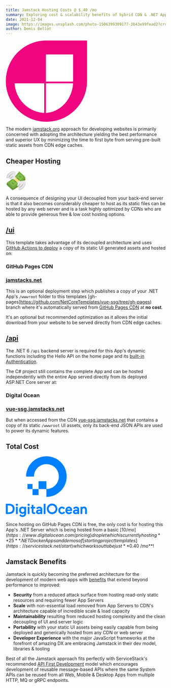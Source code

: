```yaml
---
title: Jamstack Hosting Costs @ $.40 /mo
summary: Exploring cost & scalability benefits of hybrid CDN & .NET Apps
date: 2021-12-04
image: https://images.unsplash.com/photo-1506399309177-3b43e99fead2?crop=entropy&fit=crop&h=1000&w=2000
author: Demis Bellot
---
```


<a href="https://jamstack.org">
    <svg class="w-14 h-14 float-left mt-2 mr-4" xmlns="http://www.w3.org/2000/svg" width="256" height="256" viewBox="0 0 256 256"><path fill="#F0047F" d="M128 0C57.221 0 0 57.221 0 128c0 70.778 57.221 128 128 128c70.778 0 128-57.222 128-128V0H128Z"/><path fill="#FFF" d="M121.04 134.96v93.312c-49.663-2.837-89.64-42.345-93.215-91.81l-.097-1.502h93.312Zm90.962 0c-2.6 49.664-38.816 89.64-84.159 93.215l-1.377.097V134.96h85.536Zm.112-91.074v85.648h-85.648V43.886h85.648Z"/></svg>
</a>

The modern [jamstack.org](https://jamstack.org) approach for developing websites is primarily concerned with adopting
the architecture yielding the best performance and superior UX by minimizing the time to first byte from serving
pre-built static assets from CDN edge caches.

## Cheaper Hosting

<a href="https://jamstack.org">
    <svg class="w-14 h-14 float-left mt-2 mr-4" xmlns="http://www.w3.org/2000/svg" width="64" height="64" viewBox="0 0 64 64"><path fill="#699635" d="M61 20.9C54.8 15.3 48.6 9.6 42.4 4C33.3 17.8 17.9 30.1 3.3 39c-.4 1.9-.8 3.7-1.3 5.5C8.4 50.3 14.8 56.2 21.2 62C36.3 53.7 52.3 41.9 62 28.5c-.3-2.5-.7-5-1-7.6"/><path fill="#83bf4f" d="M22.4 54.6C16.1 48.8 9.8 43 3.5 37.3c15.7-8.9 28.9-21 38.6-35.3C48.4 7.8 54.7 13.5 61 19.3c-9.7 14.3-22.9 26.4-38.6 35.3"/><g fill="#699635"><path d="M20.8 50.8c-4.2-3.8-8.4-7.7-12.6-11.5c.3-.2.5-.3.8-.5c.8-.5 1-1.4.3-2.1l-.6-.6C21.4 28.3 32.4 18.3 41 6.7l.6.6c.7.6 1.7.5 2.3-.2c.2-.2.3-.5.5-.7c4.2 3.8 8.4 7.7 12.6 11.5c-.2.2-.3.5-.5.7c-.6.8-.5 1.9.2 2.6l.6.6C48.7 33.3 37.7 43.3 25 51.1l-.6-.6c-.7-.6-1.9-.7-2.8-.2c-.3.2-.5.3-.8.5m-9.9-11.4c3.4 3.1 6.8 6.2 10.3 9.4c1.3-.4 2.8-.3 4 .3C36.8 41.7 46.9 32.5 55 21.8c-.7-1.1-.8-2.5-.3-3.7c-3.4-3.1-6.8-6.2-10.3-9.4c-.9.8-2.2.9-3.3.3C33 19.8 22.9 29 11.3 36.4c.6 1 .5 2.2-.4 3"/><path d="M20 37.3c1.1-.4 2.3-.3 3.1.4c-.5.4-1.1.8-1.6 1.2c-.2-.2-.7-.2-.9 0c-.3.2-.4.5-.1.7c.2.2.7.2 1 0c1.2-.8 2.9-.9 3.8 0c.7.7.8 1.7.1 2.5c.2.2.4.3.6.5c-.5.3-1 .7-1.5 1c-.2-.2-.4-.4-.6-.5c-1.1.3-2.3.2-3-.5c.6-.4 1.1-.7 1.7-1.1c.2.2.7.2 1 0c.3-.2.3-.5.1-.7c-.2-.2-.6-.2-.9 0c-.7.5-1.6.7-2.4.6c-.6-.1-1.1-.3-1.5-.6c-.7-.7-.7-1.6-.1-2.4c-.2-.1-.3-.3-.5-.5c.5-.3 1-.7 1.5-1c-.1.1.1.2.2.4m23.2-21.4c.9-.6 2-.6 2.7.1l-1.2 1.5c-.2-.2-.6-.2-.8.1c-.2.3-.2.7 0 .9s.6.2.8-.1c.9-1.1 2.4-1.3 3.3-.5c.7.7.9 1.8.5 2.8c.2.2.4.3.6.5c-.4.5-.7.9-1.1 1.4c-.2-.2-.4-.4-.6-.5c-.9.5-1.9.5-2.6-.2c.4-.5.9-1 1.3-1.5c.2.2.6.2.8-.1s.2-.7 0-.9c-.2-.2-.6-.2-.8.1c-.5.6-1.3 1-2 1c-.5 0-1-.2-1.4-.5c-.7-.7-.9-1.7-.5-2.7c-.2-.1-.3-.3-.5-.5c.4-.4.8-.9 1.1-1.4c0 .2.2.3.4.5m-3 19.6c-3.2 2.9-8.6 2.8-11.7 0c-3.1-2.9-2.9-7.4.3-10.3c3.2-2.9 8.2-3.2 11.3-.3c3.2 2.8 3.3 7.7.1 10.6"/></g><path fill="#ffdd7d" d="m21.8 24.5l18.9 17.3c2.2-1.8 4.2-3.7 6.2-5.7L28.1 18.8c-2 1.9-4.1 3.8-6.3 5.7"/><path fill="#dbb471" d="M40.8 49.4c2.1-1.6 4.2-3.3 6.2-5V36c-2 2-4.1 3.9-6.2 5.7v7.7"/><path id="emojioneMoneyWithWings0" fill="#8d9998" d="M12.1 24.7c1.1-.4 2-1 2.9-1.7c.9-.7 1.7-1.4 2.6-2.2c.9-.7 1.8-1.5 2.8-2c1-.6 2.3-.9 3.4-.7c-1.1.2-2.1.7-3 1.4c-.9.6-1.7 1.4-2.6 2.1c-.9.7-1.8 1.5-2.8 2.1c-1 .6-2.2 1-3.3 1"/><path fill="#e8e8e8" d="M39.8 33.1s4.9 1.4 16.3-1.6s6 29.8-14.8 29.8c-2.3 0-2.4-2.9 4-8.1c0 0-9 2.1-5.1-4.6c0 0-6.4 1.1-3.5-4c0 0 1.3-3.8.1-8.1c.1 0 .8-2.2 3-3.4"/><g fill="#d1d1d1"><path d="M61.5 34.7c.2 8.8-6.8 23.4-20.7 23.4h-.2c-1.3 2.1-.7 3.3.7 3.3c15.8-.1 22.7-18.9 20.2-26.7"/><path d="M54.3 39.5c-3 10.8-15 11.7-15 11.7c-.5 2.3.5 3.3 1.8 3.3c4.4.1 12.6-7.2 13.2-15m-8.4 0c-7.1 10-9.6 6.3-9.6 6.3c-1.8 4 2.9 4 3.7 3.1c2.3-2.5 6-7.7 5.9-9.4"/></g><path fill="#8d9998" d="M40.5 58.4c1.2-1.6 2.7-2.9 4.2-4.2c1.5-1.3 3-2.6 4.5-4c1.4-1.4 2.8-3 3.8-4.8c1-1.8 1.5-3.9 1.3-5.9c-.2 2-.9 3.9-2 5.5s-2.4 3.1-3.8 4.5s-2.9 2.7-4.3 4.2c-1.5 1.3-2.8 2.9-3.7 4.7m-1.2-7.2c.4-1.1 1-2 1.7-2.9c.7-.9 1.4-1.7 2.2-2.6c.7-.9 1.5-1.8 2-2.8c.6-1 .9-2.3.7-3.4c-.2 1.1-.7 2.1-1.4 3c-.6.9-1.4 1.7-2.1 2.6c-.7.9-1.5 1.8-2.1 2.8c-.6 1-1 2.2-1 3.3"/><path fill="#e8e8e8" d="M30.2 24.2s-1.4-4.9 1.6-16.3S2 1.9 2 22.7c0 2.3 2.9 2.4 8.1-4c0 0-2.1 9 4.6 5.1c0 0-1.1 6.4 4 3.5c0 0 3.8-1.3 8.1-.1c0-.1 2.2-.8 3.4-3"/><g fill="#d1d1d1"><path d="M28.6 2.5C19.8 2.3 5.2 9.3 5.2 23.2v.2c-2.1 1.2-3.2.7-3.2-.7C2 6.9 20.8 0 28.6 2.5"/><path d="M23.8 9.7c-10.8 3-11.7 15-11.7 15c-2.3.5-3.3-.5-3.3-1.8c-.1-4.4 7.2-12.6 15-13.2m0 8.4c-10 7.1-6.3 9.6-6.3 9.6c-4 1.8-4-2.9-3.1-3.7c2.5-2.3 7.7-6 9.4-5.9"/></g><path fill="#8d9998" d="M4.9 23.5c1.6-1.2 2.9-2.7 4.2-4.2c1.3-1.5 2.6-3 4-4.5c1.4-1.4 3-2.8 4.8-3.8c1.8-1 3.9-1.5 5.9-1.3c-2 .2-3.9.9-5.5 2s-3.1 2.4-4.5 3.8s-2.7 2.9-4.2 4.3c-1.4 1.5-2.9 2.8-4.7 3.7"/><use href="#emojioneMoneyWithWings0"/></svg>
</a>

A consequence of designing your UI decoupled from your back-end server is that it also becomes considerably
cheaper to host as its static files can be hosted by any web server and is a task highly optimized by CDNs
who are able to provide generous free & low cost hosting options.

##  [/ui](https://github.com/NetCoreTemplates/vue-ssg/tree/main/ui)

This template takes advantage of its decoupled architecture and uses [GitHub Actions to deploy](/posts/deploy)
a copy of its static UI generated assets and hosted on:

### GitHub Pages CDN

### [jamstacks.net](https://jamstacks.net)

This is an optional deployment step which publishes a copy of your .NET App's `/wwwroot` folder to this templates
[gh-pages]https://github.com/NetCoreTemplates/vue-ssg/tree/gh-pages) branch where it's automatically served from
[GitHub Pages CDN](https://docs.github.com/en/pages/getting-started-with-github-pages/about-github-pages) at **no cost**.

It's an optional but recommended optimization as it allows the initial download from your website to be served
directly from CDN edge caches.

## [/api](https://github.com/NetCoreTemplates/vue-ssg/tree/main/api)

The .NET 6 `/api` backend server is required for this App's dynamic functions including the Hello API on the home page
and its [built-in Authentication](https://docs.servicestack.net/auth).

The C# project still contains the complete App and can be hosted independently with the entire App served
directly from its deployed ASP.NET Core server at:

### Digital Ocean

### [vue-ssg.jamstacks.net](https://vue-ssg.jamstacks.net)

But when accessed from the CDN [vue-ssg.jamstacks.net](https://vue-ssg.jamstacks.net) that contains a
copy of its static `/wwwroot` UI assets, only its back-end JSON APIs are used to power its dynamic features.

## Total Cost

<a href="https://www.digitalocean.com/pricing">
    <svg class="w-24 h-24 float-left mt-0 mr-8" xmlns="http://www.w3.org/2000/svg" width="256" height="192" viewBox="0 0 256 192"><path fill="#0080FF" d="M127.806 103.432v24.705c41.874 0 74.478-40.453 60.78-84.332C182.6 24.63 167.363 9.393 148.188 3.407c-43.88-13.698-84.333 18.906-84.333 60.78h24.762c.003 0 .006-.006.006-.006c.004-26.28 26.01-46.596 53.639-36.57c10.236 3.714 18.4 11.877 22.117 22.112c10.027 27.612-10.26 53.609-36.516 53.646V78.744l-.004-.002h-24.686c-.002 0-.004.004-.004.004v24.686h24.637Zm-24.642 18.974H84.197l-.004-.005v-18.969h18.976v18.97s-.002.004-.005.004Zm-18.958-18.974h-15.9c-.007 0-.012-.004-.012-.004V87.535s.005-.012.012-.012h15.888c.007 0 .012.005.012.005v15.904Zm-62.11 49.766c-3.219-2.234-7.225-3.366-11.906-3.366H0v32.329h10.19c4.67 0 8.677-1.195 11.91-3.55c1.76-1.249 3.142-2.994 4.11-5.184c.962-2.18 1.45-4.75 1.45-7.64c0-2.857-.488-5.395-1.452-7.543c-.966-2.16-2.35-3.857-4.112-5.046Zm-16.144 2.098H9.15c3.559 0 6.488.7 8.71 2.083c2.465 1.487 3.716 4.315 3.716 8.407c0 4.215-1.254 7.171-3.726 8.79h-.002c-2.127 1.406-5.039 2.12-8.654 2.12H5.952v-21.4Zm25.881 26.865h5.73v-22.77h-5.73v22.77Zm2.92-32.727c-.98 0-1.823.347-2.503 1.027c-.687.655-1.036 1.486-1.036 2.468c0 .98.347 1.823 1.032 2.507c.684.686 1.528 1.033 2.507 1.033c.979 0 1.822-.347 2.508-1.033c.686-.685 1.032-1.529 1.032-2.507c0-.981-.348-1.811-1.032-2.463a3.43 3.43 0 0 0-2.508-1.032Zm23.618 11.86c-1.728-1.538-3.657-2.434-5.743-2.434c-3.163 0-5.792 1.094-7.813 3.25c-2.046 2.138-3.085 4.89-3.085 8.18c0 3.213 1.022 5.956 3.042 8.156c2.035 2.128 4.679 3.206 7.856 3.206c2.209 0 4.108-.615 5.655-1.83v.525c0 1.889-.506 3.359-1.503 4.368c-.997 1.008-2.379 1.519-4.107 1.519c-2.645 0-4.303-1.04-6.321-3.767l-3.902 3.749l.105.148c.843 1.182 2.134 2.34 3.838 3.44c1.704 1.095 3.846 1.652 6.368 1.652c3.402 0 6.153-1.049 8.18-3.116c2.037-2.079 3.07-4.862 3.07-8.27v-20.68h-5.64v1.903Zm-1.503 13.447c-1.001 1.138-2.287 1.689-3.93 1.689c-1.643 0-2.922-.551-3.909-1.687c-.981-1.13-1.48-2.63-1.48-4.454c0-1.854.499-3.371 1.481-4.51c.973-1.126 2.288-1.698 3.908-1.698c1.641 0 2.928.556 3.93 1.701c.997 1.138 1.503 2.654 1.503 4.507c0 1.824-.506 3.323-1.503 4.452Zm12.047 7.42h5.73v-22.77h-5.73v22.77Zm2.92-32.727c-.979 0-1.823.347-2.503 1.027c-.687.655-1.036 1.486-1.036 2.468c0 .98.347 1.823 1.032 2.507c.684.686 1.528 1.033 2.508 1.033a3.43 3.43 0 0 0 2.508-1.033c.685-.685 1.032-1.529 1.032-2.507c0-.981-.35-1.811-1.032-2.463a3.433 3.433 0 0 0-2.508-1.032Zm15.369 3.805h-5.64v6.152h-3.277v5.222h3.276v9.458c0 2.96.591 5.078 1.758 6.294c1.17 1.222 3.247 1.841 6.174 1.841c.931 0 1.868-.031 2.784-.09l.258-.018v-5.218l-1.964.103c-1.365 0-2.275-.24-2.708-.711c-.44-.48-.661-1.494-.661-3.013v-8.646h5.333v-5.222h-5.333v-6.152Zm24.998 7.855c-1.737-1.482-4.137-2.234-7.134-2.234c-1.907 0-3.69.418-5.302 1.236c-1.492.757-2.957 2.01-3.888 3.65l.058.07l3.669 3.512c1.511-2.41 3.192-3.247 5.42-3.247c1.197 0 2.19.322 2.954.955c.76.629 1.13 1.429 1.13 2.442v1.106a14.494 14.494 0 0 0-4.217-.65c-2.852 0-5.172.67-6.895 1.993c-1.746 1.34-2.63 3.255-2.63 5.696c0 2.139.745 3.877 2.222 5.169c1.49 1.246 3.35 1.879 5.533 1.879c2.181 0 4.222-.88 6.075-2.385v1.875h5.641v-14.638c0-2.771-.887-4.934-2.636-6.429Zm-10.173 12.366c.65-.453 1.568-.682 2.73-.682c1.379 0 2.841.277 4.35.824v2.234c-1.246 1.157-2.91 1.745-4.947 1.745c-.992 0-1.763-.22-2.293-.657c-.52-.426-.773-.969-.773-1.656c0-.781.305-1.373.933-1.808Zm17.374 8.701h5.73v-32.33h-5.73v32.33Zm26.52.487c-9.19 0-16.667-7.476-16.667-16.666c0-9.19 7.476-16.667 16.666-16.667c9.19 0 16.666 7.477 16.666 16.667c0 9.19-7.476 16.666-16.666 16.666Zm0-27.46c-5.952 0-10.793 4.842-10.793 10.794c0 5.951 4.841 10.792 10.792 10.792s10.793-4.84 10.793-10.792s-4.842-10.793-10.793-10.793Zm37.096 18.831c-1.025 1.149-2.073 2.145-2.881 2.662v.001c-.792.508-1.792.767-2.971.767c-1.689 0-3.046-.615-4.152-1.882c-1.1-1.26-1.657-2.878-1.657-4.814c0-1.934.55-3.55 1.636-4.801c1.091-1.26 2.441-1.87 4.128-1.87c1.846 0 3.792 1.147 5.459 3.119l3.787-3.632c-2.47-3.214-5.619-4.709-9.378-4.709c-3.146 0-5.873 1.146-8.105 3.405c-2.22 2.242-3.346 5.099-3.346 8.488c0 3.39 1.125 6.254 3.343 8.512c2.22 2.26 4.948 3.406 8.108 3.406c4.148 0 7.497-1.791 9.754-5.072l-3.725-3.58Zm23.516-11.447c-.812-1.132-1.918-2.043-3.29-2.71c-1.366-.665-2.96-1.002-4.734-1.002c-3.198 0-5.816 1.18-7.78 3.51c-1.908 2.31-2.874 5.183-2.874 8.539c0 3.45 1.06 6.307 3.152 8.489c2.08 2.171 4.865 3.273 8.276 3.273c3.864 0 7.035-1.563 9.424-4.645l.129-.166l-3.738-3.592c-.346.418-.837.892-1.286 1.314c-.565.534-1.097.947-1.665 1.23c-.857.426-1.817.637-2.892.637c-1.587 0-2.902-.467-3.907-1.388c-.94-.862-1.49-2.024-1.636-3.459h15.18l.052-2.091c0-1.48-.202-2.906-.599-4.24a12.37 12.37 0 0 0-1.812-3.699Zm-12.523 5.361c.276-1.09.778-1.996 1.497-2.7c.776-.765 1.787-1.152 3.003-1.152c1.39 0 2.465.395 3.196 1.177c.678.722 1.06 1.621 1.14 2.675h-8.836Zm34.528-6.839c-1.737-1.482-4.138-2.234-7.134-2.234c-1.907 0-3.69.418-5.302 1.236c-1.493.757-2.958 2.01-3.888 3.65l.058.07l3.669 3.512c1.511-2.41 3.192-3.247 5.42-3.247c1.197 0 2.19.322 2.954.955c.76.629 1.13 1.429 1.13 2.442v1.106a14.5 14.5 0 0 0-4.218-.65c-2.85 0-5.172.67-6.895 1.993c-1.745 1.34-2.63 3.255-2.63 5.696c0 2.139.746 3.877 2.223 5.169c1.489 1.246 3.35 1.879 5.532 1.879s4.223-.88 6.075-2.385v1.875h5.642v-14.638c0-2.771-.887-4.934-2.636-6.429Zm-10.173 12.366c.65-.453 1.567-.682 2.73-.682c1.379 0 2.841.277 4.35.824v2.234c-1.247 1.157-2.91 1.745-4.948 1.745c-.991 0-1.762-.22-2.292-.657c-.52-.426-.773-.969-.773-1.656c0-.781.305-1.373.933-1.808Zm34.851-11.919c-1.596-1.778-3.838-2.681-6.667-2.681c-2.273 0-4.119.653-5.5 1.94v-1.41h-5.619v22.771h5.73v-12.558c0-1.725.41-3.095 1.22-4.073c.808-.974 1.918-1.449 3.395-1.449c1.298 0 2.281.424 3.007 1.295c.729.875 1.098 2.08 1.098 3.586v13.199h5.73v-13.199c0-3.154-.805-5.65-2.394-7.42Z"/></svg>
</a>

Since hosting on GitHub Pages CDN is free, the only cost is for hosting this App's .NET Server which is being hosted
from a basic [$10 /mo](https://www.digitalocean.com/pricing) droplet which is currently hosting **25** .NET Docker
Apps and demos of [starting project templates](https://servicestack.net/start) which works out to be just **$0.40 /mo**!

## Jamstack Benefits

Jamstack is quickly becoming the preferred architecture for the development of modern web apps with
[benefits](https://jamstack.org/why-jamstack/) that extend beyond performance to improved:

- **Security** from a reduced attack surface from hosting read-only static resources and requiring fewer App Servers
- **Scale** with non-essential load removed from App Servers to CDN's architecture capable of incredible scale & load capacity
- **Maintainability** resulting from reduced hosting complexity and the clean decoupling of UI and server logic
- **Portability** with your static UI assets being easily capable from being deployed and generically hosted from any CDN or web server
- **Developer Experience** with the major JavaScript frameworks at the forefront of amazing DX are embracing Jamstack in their dev model, libraries & tooling

Best of all the Jamstack approach fits perfectly with ServiceStack's recommended
[API First Development](https://docs.servicestack.net/api-first-development) model which encourages development of
reusable message-based APIs where the same System APIs can be reused from all Web, Mobile & Desktop Apps
from multiple HTTP, MQ or gRPC endpoints.
